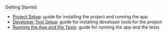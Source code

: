 Getting Started

* [Project Setup](https://github.com/biztera/web/wiki/Project-Setup): guide for installing the project and running the app
* [Developer Tool Setup](https://github.com/biztera/web/wiki/Developer-Tool-Setup): guide for installing developer tools for the project
* [Running the App and the Tests](https://github.com/biztera/web/wiki/Running-the-App-and-the-Tests): guide for running the app and the tests
